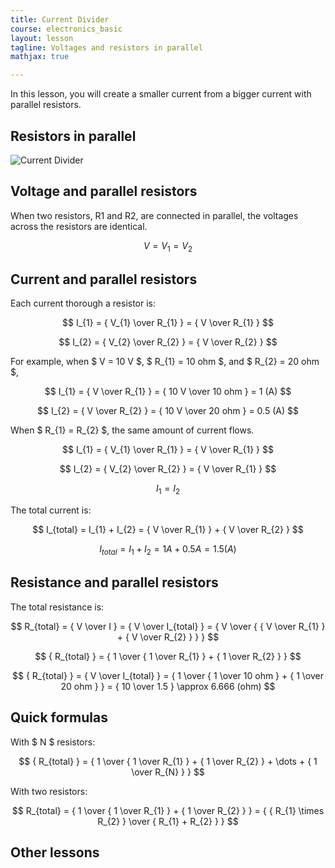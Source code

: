 ```yaml
---
title: Current Divider
course: electronics_basic
layout: lesson
tagline: Voltages and resistors in parallel
mathjax: true

---
```


In this lesson, you will create a smaller current from a bigger current with
parallel resistors.

## Resistors in parallel

<img src="../parallel-resistors.svg" class="mx-auto w-50 img-fluid d-block" alt="Current Divider">

## Voltage and parallel resistors

When two resistors, R1 and R2, are connected in parallel, the voltages across
the resistors are identical.

$$ V = V_{1} = V_{2} $$

## Current and parallel resistors

Each current thorough a resistor is:

$$ I_{1} = { V_{1} \over R_{1} } = { V \over R_{1} } $$

$$ I_{2} = { V_{2} \over R_{2} } = { V \over R_{2} } $$

For example, when $ V = 10 V $, $ R_{1} = 10 ohm $, and $ R_{2} = 20 ohm $,

$$ I_{1} = { V \over R_{1} } = { 10 V \over 10 ohm } = 1 (A) $$

$$ I_{2} = { V \over R_{2} } = { 10 V \over 20 ohm } = 0.5 (A) $$

When $ R_{1} = R_{2} $, the same amount of current flows.

$$ I_{1} = { V_{1} \over R_{1} } = { V \over R_{1} } $$

$$ I_{2} = { V_{2} \over R_{2} } = { V \over R_{1} } $$

$$ I_{1} = I_{2} $$

The total current is:

$$ I_{total} = I_{1} + I_{2} = { V \over R_{1} } + { V \over R_{2} } $$

$$ I_{total} = I_{1} + I_{2} = 1 A + 0.5 A = 1.5 (A) $$

## Resistance and parallel resistors

The total resistance is:

$$ R_{total} = { V \over I } = { V \over I_{total} } = { V \over { { V \over R_{1} } + { V \over R_{2} } } } $$

$$ { R_{total} } = { 1 \over { 1 \over R_{1} } + { 1 \over R_{2} } } $$

$$ { R_{total} } = { V \over I_{total} } = { 1 \over { 1 \over 10 ohm } + { 1 \over 20 ohm } } = { 10 \over 1.5 } \approx 6.666 (ohm) $$

## Quick formulas

With $ N $ resistors:

$$ { R_{total} } = { 1 \over { 1 \over R_{1} } + { 1 \over R_{2} } + \dots + { 1 \over R_{N} } } $$

With two resistors:

$$ R_{total} = { 1 \over { 1 \over R_{1} } + { 1 \over R_{2} } } = { { R_{1} \times R_{2} } \over { R_{1} + R_{2} } } $$

## Other lessons
